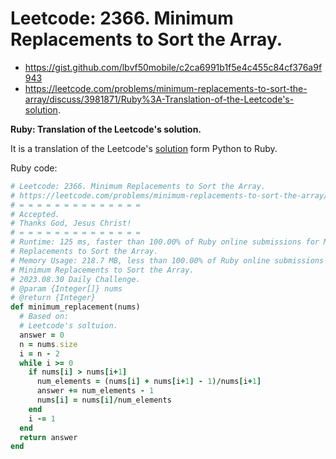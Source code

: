 # Leetcode: 2366. Minimum Replacements to Sort the Array.

- https://gist.github.com/lbvf50mobile/c2ca6991b1f5e4c455c84cf376a9f943
- https://leetcode.com/problems/minimum-replacements-to-sort-the-array/discuss/3981871/Ruby%3A-Translation-of-the-Leetcode's-solution.

**Ruby: Translation of the Leetcode's solution.**

It is a translation of the Leetcode's [solution](https://leetcode.com/problems/minimum-replacements-to-sort-the-array/solution/) form Python to Ruby.

Ruby code:
```Ruby
# Leetcode: 2366. Minimum Replacements to Sort the Array.
# https://leetcode.com/problems/minimum-replacements-to-sort-the-array/
# = = = = = = = = = = = = = =
# Accepted.
# Thanks God, Jesus Christ!
# = = = = = = = = = = = = = =
# Runtime: 125 ms, faster than 100.00% of Ruby online submissions for Minimum
# Replacements to Sort the Array.
# Memory Usage: 218.7 MB, less than 100.00% of Ruby online submissions for
# Minimum Replacements to Sort the Array.
# 2023.08.30 Daily Challenge.
# @param {Integer[]} nums
# @return {Integer}
def minimum_replacement(nums)
  # Based on:
  # Leetcode's soltuion.
  answer = 0
  n = nums.size
  i = n - 2
  while i >= 0
    if nums[i] > nums[i+1]
      num_elements = (nums[i] + nums[i+1] - 1)/nums[i+1]
      answer += num_elements - 1
      nums[i] = nums[i]/num_elements
    end
    i -= 1
  end
  return answer
end
```
